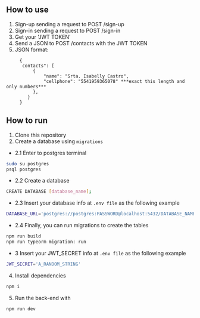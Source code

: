 ## How to use

1. Sign-up sending a request to POST /sign-up
2. Sign-in sending a request to POST /sign-in
3. Get your 'JWT TOKEN'
4. Send a JSON to POST /contacts with the JWT TOKEN
5. JSON format: 
```bash{
     {
      contacts": [
          {
              "name": "Srta. Isabelly Castro",
              "cellphone": "5541959365078" ***exact this length and only numbers***
          },
        }
     }
```

## How to run
1. Clone this repository
2. Create a database using ``migrations`` 
- 2.1 Enter to postgres terminal
```bash
sudo su postgres
psql postgres
```
- 2.2 Create a database
```bash
CREATE DATABASE [database_name];
```
- 2.3 Insert your database info at ``.env file`` as the following example
```bash
DATABASE_URL='postgres://postgres:PASSWORD@localhost:5432/DATABASE_NAME'
```
- 2.4 Finally, you can run migrations to create the tables
```bash
npm run build
npm run typeorm migration: run
```
- 3 Insert your JWT_SECRET info at ``.env file`` as the following example
```bash
JWT_SECRET='A_RANDOM_STRING'
```

4. Install dependencies
```bash
npm i
```
5. Run the back-end with
```bash
npm run dev
```
